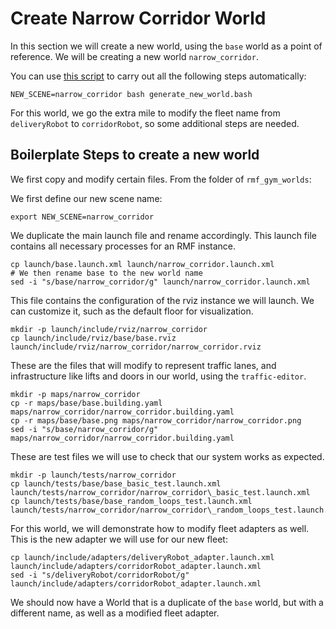 # Create Narrow Corridor World

In this section we will create a new world, using the `base` world as a point of reference. We will be creating a new world `narrow_corridor`.

You can use [this script](/rmf_gym_worlds/docs/generate_new_world.bash) to carry out all the following steps automatically:
```
NEW_SCENE=narrow_corridor bash generate_new_world.bash
```

For this world, we go the extra mile to modify the fleet name from `deliveryRobot` to `corridorRobot`, so some additional steps are needed.

## Boilerplate Steps to create a new world
We first copy and modify certain files. From the folder of `rmf_gym_worlds`:

We first define our new scene name:
```
export NEW_SCENE=narrow_corridor
```

We duplicate the main launch file and rename accordingly. This launch file contains all necessary processes for an RMF instance.
```
cp launch/base.launch.xml launch/narrow_corridor.launch.xml
# We then rename base to the new world name
sed -i "s/base/narrow_corridor/g" launch/narrow_corridor.launch.xml
```

This file contains the configuration of the rviz instance we will launch. We can customize it, such as the default floor for visualization.
```
mkdir -p launch/include/rviz/narrow_corridor
cp launch/include/rviz/base/base.rviz launch/include/rviz/narrow_corridor/narrow_corridor.rviz
```

These are the files that will modify to represent traffic lanes, and infrastructure like lifts and doors in our world, using the `traffic-editor`.
```
mkdir -p maps/narrow_corridor
cp -r maps/base/base.building.yaml maps/narrow_corridor/narrow_corridor.building.yaml
cp -r maps/base/base.png maps/narrow_corridor/narrow_corridor.png
sed -i "s/base/narrow_corridor/g" maps/narrow_corridor/narrow_corridor.building.yaml
```

These are test files we will use to check that our system works as expected.
```
mkdir -p launch/tests/narrow_corridor
cp launch/tests/base/base_basic_test.launch.xml launch/tests/narrow_corridor/narrow_corridor\_basic_test.launch.xml
cp launch/tests/base/base_random_loops_test.launch.xml launch/tests/narrow_corridor/narrow_corridor\_random_loops_test.launch.xml
```

For this world, we will demonstrate how to modify fleet adapters as well.  This is the new adapter we will use for our new fleet:
```
cp launch/include/adapters/deliveryRobot_adapter.launch.xml launch/include/adapters/corridorRobot_adapter.launch.xml
sed -i "s/deliveryRobot/corridorRobot/g" launch/include/adapters/corridorRobot_adapter.launch.xml
```

We should now have a World that is a duplicate of the `base` world, but with a different name, as well as a modified fleet adapter.

